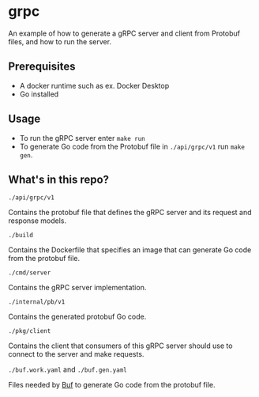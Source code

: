 # grpc

An example of how to generate a gRPC server and client from Protobuf files, and how to run the server.

## Prerequisites

- A docker runtime such as ex. Docker Desktop
- Go installed

## Usage

- To run the gRPC server enter `make run`
- To generate Go code from the Protobuf file in `./api/grpc/v1` run `make gen`.

## What's in this repo?

`./api/grpc/v1`

Contains the protobuf file that defines the gRPC server and its request and response
models.

`./build`

Contains the Dockerfile that specifies an image that can generate Go code from the protobuf
file.

`./cmd/server`

Contains the gRPC server implementation.

`./internal/pb/v1`

Contains the generated protobuf Go code.

`./pkg/client`

Contains the client that consumers of this gRPC server should use to connect to the server
and make requests.

`./buf.work.yaml` and `./buf.gen.yaml`

Files needed by [Buf](https://buf.build/) to generate Go code from the protobuf file.

